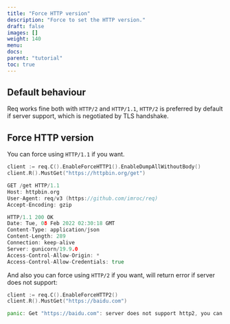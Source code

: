 ```yaml
---
title: "Force HTTP version"
description: "Force to set the HTTP version."
draft: false
images: []
weight: 140
menu:
docs:
parent: "tutorial"
toc: true
---
```


## Default behaviour

Req works fine both with `HTTP/2` and `HTTP/1.1`, `HTTP/2` is preferred by default if server support, which is negotiated by TLS handshake.

## Force HTTP version

You can force using `HTTP/1.1` if you want.

```go
client := req.C().EnableForceHTTP1().EnableDumpAllWithoutBody()
client.R().MustGet("https://httpbin.org/get")
```
```go
GET /get HTTP/1.1
Host: httpbin.org
User-Agent: req/v3 (https://github.com/imroc/req)
Accept-Encoding: gzip

HTTP/1.1 200 OK
Date: Tue, 08 Feb 2022 02:30:18 GMT
Content-Type: application/json
Content-Length: 289
Connection: keep-alive
Server: gunicorn/19.9.0
Access-Control-Allow-Origin: *
Access-Control-Allow-Credentials: true
```

And also you can force using `HTTP/2` if you want, will return error if server does not support:

```go
client := req.C().EnableForceHTTP2()
client.R().MustGet("https://baidu.com")
```

```go
panic: Get "https://baidu.com": server does not support http2, you can use http/1.1 which is supported
```
